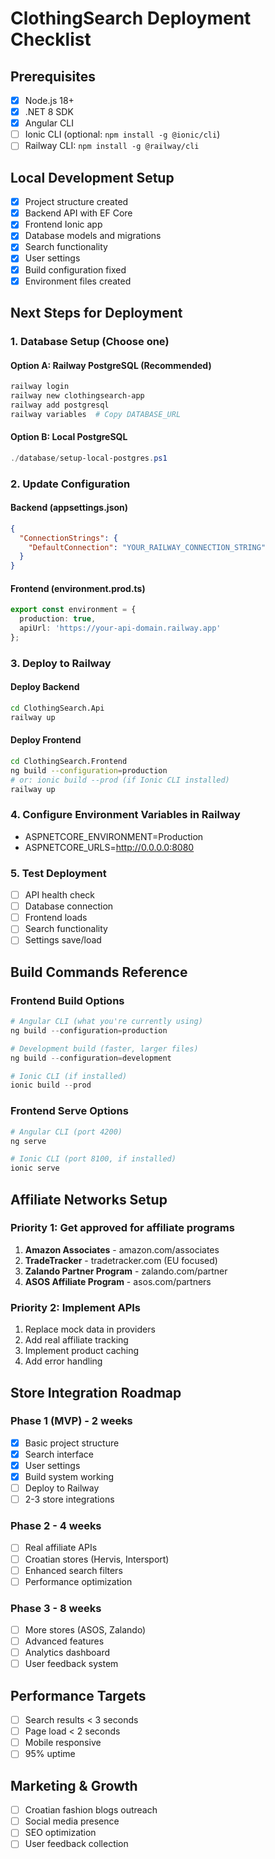 ﻿# ClothingSearch Deployment Checklist

## Prerequisites
- [x] Node.js 18+
- [x] .NET 8 SDK  
- [x] Angular CLI
- [ ] Ionic CLI (optional: `npm install -g @ionic/cli`)
- [ ] Railway CLI: `npm install -g @railway/cli`

## Local Development Setup
- [x] Project structure created
- [x] Backend API with EF Core
- [x] Frontend Ionic app
- [x] Database models and migrations
- [x] Search functionality
- [x] User settings
- [x] Build configuration fixed
- [x] Environment files created

## Next Steps for Deployment

### 1. Database Setup (Choose one)

#### Option A: Railway PostgreSQL (Recommended)
```bash
railway login
railway new clothingsearch-app
railway add postgresql
railway variables  # Copy DATABASE_URL
```

#### Option B: Local PostgreSQL
```powershell
./database/setup-local-postgres.ps1
```

### 2. Update Configuration

#### Backend (appsettings.json)
```json
{
  "ConnectionStrings": {
    "DefaultConnection": "YOUR_RAILWAY_CONNECTION_STRING"
  }
}
```

#### Frontend (environment.prod.ts)
```typescript
export const environment = {
  production: true,
  apiUrl: 'https://your-api-domain.railway.app'
};
```

### 3. Deploy to Railway

#### Deploy Backend
```bash
cd ClothingSearch.Api
railway up
```

#### Deploy Frontend
```bash
cd ClothingSearch.Frontend
ng build --configuration=production
# or: ionic build --prod (if Ionic CLI installed)
railway up
```

### 4. Configure Environment Variables in Railway
- ASPNETCORE_ENVIRONMENT=Production
- ASPNETCORE_URLS=http://0.0.0.0:8080

### 5. Test Deployment
- [ ] API health check
- [ ] Database connection
- [ ] Frontend loads
- [ ] Search functionality
- [ ] Settings save/load

## Build Commands Reference

### Frontend Build Options
```powershell
# Angular CLI (what you're currently using)
ng build --configuration=production

# Development build (faster, larger files)
ng build --configuration=development

# Ionic CLI (if installed)
ionic build --prod
```

### Frontend Serve Options
```powershell
# Angular CLI (port 4200)
ng serve

# Ionic CLI (port 8100, if installed)
ionic serve
```

## Affiliate Networks Setup

### Priority 1: Get approved for affiliate programs
1. **Amazon Associates** - amazon.com/associates
2. **TradeTracker** - tradetracker.com (EU focused)
3. **Zalando Partner Program** - zalando.com/partner
4. **ASOS Affiliate Program** - asos.com/partners

### Priority 2: Implement APIs
1. Replace mock data in providers
2. Add real affiliate tracking
3. Implement product caching
4. Add error handling

## Store Integration Roadmap

### Phase 1 (MVP) - 2 weeks
- [x] Basic project structure
- [x] Search interface
- [x] User settings
- [x] Build system working
- [ ] Deploy to Railway
- [ ] 2-3 store integrations

### Phase 2 - 4 weeks  
- [ ] Real affiliate APIs
- [ ] Croatian stores (Hervis, Intersport)
- [ ] Enhanced search filters
- [ ] Performance optimization

### Phase 3 - 8 weeks
- [ ] More stores (ASOS, Zalando)
- [ ] Advanced features
- [ ] Analytics dashboard
- [ ] User feedback system

## Performance Targets
- [ ] Search results < 3 seconds
- [ ] Page load < 2 seconds
- [ ] Mobile responsive
- [ ] 95% uptime

## Marketing & Growth
- [ ] Croatian fashion blogs outreach
- [ ] Social media presence
- [ ] SEO optimization
- [ ] User feedback collection
